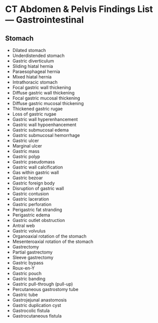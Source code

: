 # CT Abdomen & Pelvis Findings List — Gastrointestinal

## Stomach

- Dilated stomach
- Underdistended stomach
- Gastric diverticulum
- Sliding hiatal hernia
- Paraesophageal hernia
- Mixed hiatal hernia
- Intrathoracic stomach
- Focal gastric wall thickening
- Diffuse gastric wall thickening
- Focal gastric mucosal thickening
- Diffuse gastric mucosal thickening
- Thickened gastric rugae
- Loss of gastric rugae
- Gastric wall hyperenhancement
- Gastric wall hypoenhancement
- Gastric submucosal edema
- Gastric submucosal hemorrhage
- Gastric ulcer
- Marginal ulcer
- Gastric mass
- Gastric polyp
- Gastric pseudomass
- Gastric wall calcification
- Gas within gastric wall
- Gastric bezoar
- Gastric foreign body
- Disruption of gastric wall
- Gastric contusion
- Gastric laceration
- Gastric perforation
- Perigastric fat stranding
- Perigastric edema
- Gastric outlet obstruction
- Antral web
- Gastric volvulus
- Organoaxial rotation of the stomach
- Mesenteroaxial rotation of the stomach
- Gastrectomy
- Partial gastrectomy
- Sleeve gastrectomy
- Gastric bypass
- Roux-en-Y
- Gastric pouch
- Gastric banding
- Gastric pull-through (pull-up)
- Percutaneous gastrostomy tube
- Gastric tube
- Gastrojejunal anastomosis
- Gastric duplication cyst
- Gastrocolic fistula
- Gastrocutaneous fistula
